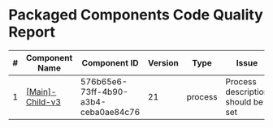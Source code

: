 # Packaged Components Code Quality Report
|#|Component Name|Component ID|Version|Type|Issue|Issue Type|Priority|
|---|---|---|---|---|---|---|---|
|1|[[Main]-Child-v3](Report/Training-Darko-Mirchevski/Root/Parent/Child/[Main]-Child-v3.xml)|576b65e6-73ff-4b90-a3b4-ceba0ae84c76|21|process|Process description should be set|CODE_SMELL|MINOR|
